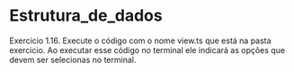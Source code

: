 # Estrutura_de_dados
 Exercicio 1.16.
Execute o código com o nome view.ts que está na pasta exercicio.
Ao executar esse código no terminal ele indicará as opções que devem ser selecionas no terminal.
